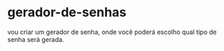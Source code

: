 # gerador-de-senhas
vou criar um gerador de senha, onde você poderá escolho qual tipo de senha será gerada.
